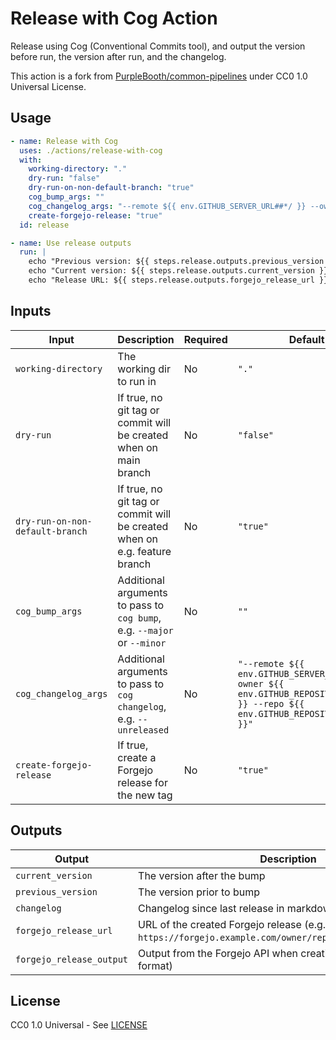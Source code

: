 # Release with Cog Action

Release using Cog (Conventional Commits tool), and output the version before run, the version after run, and the changelog.

This action is a fork from [PurpleBooth/common-pipelines](https://codeberg.org/PurpleBooth/common-pipelines/src/branch/main/actions/release-with-cog) under CC0 1.0 Universal License.

## Usage

```yaml
- name: Release with Cog
  uses: ./actions/release-with-cog
  with:
    working-directory: "."
    dry-run: "false"
    dry-run-on-non-default-branch: "true"
    cog_bump_args: ""
    cog_changelog_args: "--remote ${{ env.GITHUB_SERVER_URL##*/ }} --owner ${{ env.GITHUB_REPOSITORY_OWNER }} --repo ${{ env.GITHUB_REPOSITORY##*/ }}"
    create-forgejo-release: "true"
  id: release

- name: Use release outputs
  run: |
    echo "Previous version: ${{ steps.release.outputs.previous_version }}"
    echo "Current version: ${{ steps.release.outputs.current_version }}"
    echo "Release URL: ${{ steps.release.outputs.forgejo_release_url }}"
```

## Inputs

| Input                           | Description                                                               | Required | Default                                                                                                                      |
| ------------------------------- | ------------------------------------------------------------------------- | -------- | ---------------------------------------------------------------------------------------------------------------------------- |
| `working-directory`             | The working dir to run in                                                 | No       | `"."`                                                                                                                        |
| `dry-run`                       | If true, no git tag or commit will be created when on main branch         | No       | `"false"`                                                                                                                    |
| `dry-run-on-non-default-branch` | If true, no git tag or commit will be created when on e.g. feature branch | No       | `"true"`                                                                                                                     |
| `cog_bump_args`                 | Additional arguments to pass to `cog bump`, e.g. `--major` or `--minor`   | No       | `""`                                                                                                                         |
| `cog_changelog_args`            | Additional arguments to pass to `cog changelog`, e.g. `--unreleased`      | No       | `"--remote ${{ env.GITHUB_SERVER_URL }} --owner ${{ env.GITHUB_REPOSITORY_OWNER }} --repo ${{ env.GITHUB_REPOSITORY##*/ }}"` |
| `create-forgejo-release`        | If true, create a Forgejo release for the new tag                         | No       | `"true"`                                                                                                                     |

## Outputs

| Output                   | Description                                                                                             |
| ------------------------ | ------------------------------------------------------------------------------------------------------- |
| `current_version`        | The version after the bump                                                                              |
| `previous_version`       | The version prior to bump                                                                               |
| `changelog`              | Changelog since last release in markdown                                                                |
| `forgejo_release_url`    | URL of the created Forgejo release (e.g., `https://forgejo.example.com/owner/repo/releases/tag/v1.2.3`) |
| `forgejo_release_output` | Output from the Forgejo API when creating the release (JSON format)                                     |

## License

CC0 1.0 Universal - See [LICENSE](https://codeberg.org/PurpleBooth/common-pipelines/src/branch/main/LICENSE)
